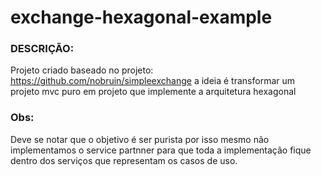 # exchange-hexagonal-example

### DESCRIÇÃO: 
Projeto criado baseado no projeto: https://github.com/nobruin/simpleexchange a ideia é transformar um projeto mvc 
puro em projeto que implemente a arquitetura hexagonal

### Obs:
Deve se notar que o objetivo é ser purista por isso mesmo não implementamos o service partnner para que toda a implementação 
fique dentro dos serviços que representam os casos de uso.


